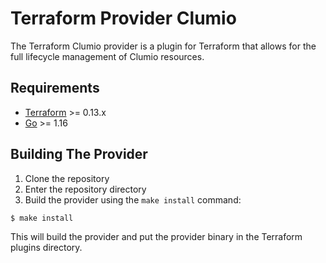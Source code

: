 # Terraform Provider Clumio

The Terraform Clumio provider is a plugin for Terraform that allows for the full 
lifecycle management of Clumio resources. 

## Requirements

-	[Terraform](https://www.terraform.io/downloads.html) >= 0.13.x
-	[Go](https://golang.org/doc/install) >= 1.16

## Building The Provider

1. Clone the repository
1. Enter the repository directory
1. Build the provider using the `make install` command: 
```sh
$ make install
```
This will build the provider and put the provider binary in the Terraform plugins 
directory.
